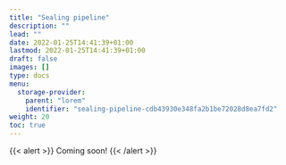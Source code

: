 ```yaml
---
title: "Sealing pipeline"
description: ""
lead: ""
date: 2022-01-25T14:41:39+01:00
lastmod: 2022-01-25T14:41:39+01:00
draft: false
images: []
type: docs
menu:
  storage-provider:
    parent: "lorem"
    identifier: "sealing-pipeline-cdb43930e348fa2b1be72028d8ea7fd2"
weight: 20
toc: true
---
```


{{< alert  >}}
Coming soon!
{{< /alert >}}

